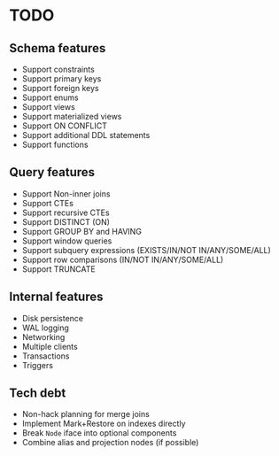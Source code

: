 # TODO

## Schema features

- Support constraints
- Support primary keys
- Support foreign keys
- Support enums
- Support views
- Support materialized views
- Support ON CONFLICT
- Support additional DDL statements
- Support functions

## Query features

- Support Non-inner joins
- Support CTEs
- Support recursive CTEs
- Support DISTINCT (ON)
- Support GROUP BY and HAVING
- Support window queries
- Support subquery expressions (EXISTS/IN/NOT IN/ANY/SOME/ALL)
- Support row comparisons (IN/NOT IN/ANY/SOME/ALL)
- Support TRUNCATE

## Internal features

- Disk persistence
- WAL logging
- Networking
- Multiple clients
- Transactions
- Triggers

## Tech debt

- Non-hack planning for merge joins
- Implement Mark+Restore on indexes directly
- Break `Node` iface into optional components
- Combine alias and projection nodes (if possible)
